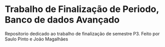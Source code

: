 # Trabalho de Finalização de Periodo, Banco de dados Avançado
Repositorio dedicado ao trabalho de finalização de semestre P3.
Feito por Saulo Pinto e João Magalhães
